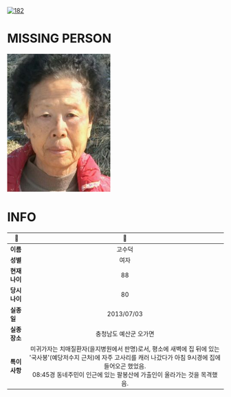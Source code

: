 [![182](https://img.shields.io/badge/%EC%8B%A4%EC%A2%85%EC%8B%A0%EA%B3%A0%EB%8A%94%20%EA%B5%AD%EB%B2%88%EC%97%86%EC%9D%B4-182-blue)](http://safe182.go.kr/index.do)

# MISSING PERSON

<img src="./missing_person.jpg">

# INFO

|🔑|💎|
|--|:--:|
|**이름**|고수덕|
|**성별**|여자|
|**현재 나이**|88|
|**당시 나이**|80|
|**실종일**|2013/07/03|
|**실종 장소**|충청남도 예산군 오가면 |
|**특이사항**|미귀가자는 치매질환자(을지병원에서 판명)로서, 평소에 새벽에 집 뒤에 있는 '국사봉'(예당저수지 근처)에 자주 고사리를 캐러 나갔다가 아침 9시경에 집에 들어오곤 했었음.</br>08:45경 동네주민이 인근에 있는 팔봉산에 가출인이 올라가는 것을 목격했음.|
